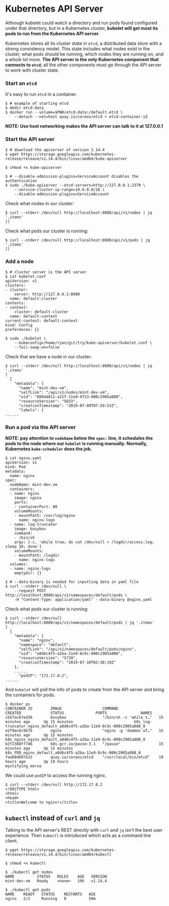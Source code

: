 # Kubernetes API Server


Although kubelet could watch a directory and run pods found configured under that directory, but in a Kubernetes cluster, **kubelet will get most its pods to run from the Kubernetes API server**.

Kubernetes stores all its cluster state in `etcd`, a distributed data store with a strong consistency model. This state includes what nodes exist in the cluster, what pods should be running, which nodes they are running on, and a whole lot more. **The API server is the only Kubernetes component that connects to `etcd`**; all the other components must go through the API server to work with cluster state.

### Start an `etcd`

It's easy to run `etcd` in a container.

```console
$ # example of starting etcd
$ mkdir etcd-data
$ docker run --volume=$PWD/etcd-data:/default.etcd \
    --detach --net=host quay.io/coreos/etcd > etcd-container-id
```
**NOTE: Use host networking makes the API server can talk to it at 127.0.0.1**

### Start the API server

```console
$ # download the apiserver of version 1.14.4
$ wget https://storage.googleapis.com/kubernetes-release/release/v1.14.4/bin/linux/amd64/kube-apiserver

$ chmod +x kube-apiserver

$ # --disable-admission-plugins=ServiceAccount disables the authentication
$ sudo ./kube-apiserver --etcd-servers=http://127.0.0.1:2379 \
    --service-cluster-ip-range=10.0.0.0/16 \
    --disable-admission-plugins=ServiceAccount
```

Check what nodes in our cluster:
```console
$ curl --stderr /dev/null http://localhost:8080/api/v1/nodes | jq '.items'
[]
```

Check what pods our cluster is running:
```console
$ curl --stderr /dev/null http://localhost:8080/api/v1/pods | jq '.items'
[]
```

### Add a node

```console
$ # cluster server is the API server
$ cat kubelet.conf
apiVersion: v1
clusters:
- cluster:
    server: http://127.0.0.1:8080
  name: default-cluster
contexts:
- context:
    cluster: default-cluster
  name: default-context
current-context: default-context
kind: Config
preferences: {}

$ sudo ./kubelet \
    --kubeconfig=/home/ryan/git/try/kube-apiserver/kubelet.conf \
    --fail-swap-on=false
```

Check that we have a node in our cluster:
```console
$ curl --stderr /dev/null http://localhost:8080/api/v1/nodes | jq '.items'                       
[
  {
    "metadata": {
      "name": "mint-dev-vm",
      "selfLink": "/api/v1/nodes/mint-dev-vm",
      "uid": "88944812-a21f-11e9-9723-000c2905a808",
      "resourceVersion": "5833",
      "creationTimestamp": "2019-07-09T07:59:53Z",
      "labels": {
......
```

### Run a pod via the API server

**NOTE: pay attention to `nodeName` below the `spec:` line, it schedules the pods to the node where our `kubelet` is running manually. Normally, Kubernetes `kube-scheduler` does the job.**
```console
$ cat nginx.yaml
apiVersion: v1
kind: Pod
metadata:
  name: nginx
spec:
  nodeName: mint-dev-vm
  containers:
  - name: nginx
    image: nginx
    ports:
    - containerPort: 80
    volumeMounts:
    - mountPath: /var/log/nginx
      name: nginx-logs
  - name: log-truncator
    image: busybox
    command:
    - /bin/sh
    args: [-c, 'while true; do cat /dev/null > /logdir/access.log; sleep 10; done']
    volumeMounts:
    - mountPath: /logdir
      name: nginx-logs
  volumes:
  - name: nginx-logs
    emptyDir: {}

$ # --data-binary is needed for inputting data in yaml file
$ curl --stderr /dev/null \
    --request POST http://localhost:8080/api/v1/namespaces/default/pods \
    -H "Content-Type: application/yaml" --data-binary @nginx.yaml
```

Check what pods our cluster is running:
```console
$ curl --stderr /dev/null http://localhost:8080/api/v1/namespaces/default/pods | jq '.items'
[
  {
    "metadata": {
      "name": "nginx",
      "namespace": "default",
      "selfLink": "/api/v1/namespaces/default/pods/nginx",
      "uid": "a8d6c4f5-a2ba-11e9-8c9c-000c2905a808",
      "resourceVersion": "5739",
      "creationTimestamp": "2019-07-10T02:30:19Z"
    },
    ......
      "podIP": "172.17.0.2",
......
```

And `kubelet` will poll the info of pods to create from the API server and bring the containers for pods.
```console
$ docker ps
CONTAINER ID        IMAGE                  COMMAND                  CREATED             STATUS              PORTS               NAMES
cb57ac67ed38        busybox                "/bin/sh -c 'while t…"   15 minutes ago      Up 15 minutes                           k8s_log-truncator_nginx_default_a8d6c4f5-a2ba-11e9-8c9c-000c2905a808_0
e2f9ec6c9e7b        nginx                  "nginx -g 'daemon of…"   15 minutes ago      Up 15 minutes                           k8s_nginx_nginx_default_a8d6c4f5-a2ba-11e9-8c9c-000c2905a808_0
b3f2388ff746        k8s.gcr.io/pause:3.1   "/pause"                 15 minutes ago      Up 15 minutes                           k8s_POD_nginx_default_a8d6c4f5-a2ba-11e9-8c9c-000c2905a808_0
faab0d697e32        quay.io/coreos/etcd    "/usr/local/bin/etcd"    19 hours ago        Up 19 hours                             mystifying_morse
```

We could use `podIP` to access the running nginx.
```console
$ curl --stderr /dev/null http://172.17.0.2                                                           
<!DOCTYPE html>
<html>
<head>
<title>Welcome to nginx!</title>
```

## `kubectl` instead of `curl` and `jq`

Talking to the API server's REST directly with `curl` and `jq` isn't the best user experience. Then `kubectl` is introduced which acts as a command line client.

```console
$ wget https://storage.googleapis.com/kubernetes-release/release/v1.14.4/bin/linux/amd64/kubectl

$ chmod +x kubectl

$ ./kubectl get nodes           
NAME          STATUS   ROLES    AGE   VERSION
mint-dev-vm   Ready    <none>   19h   v1.14.4

$ ./kubectl get pods 
NAME    READY   STATUS    RESTARTS   AGE
nginx   2/2     Running   0          50m
```

